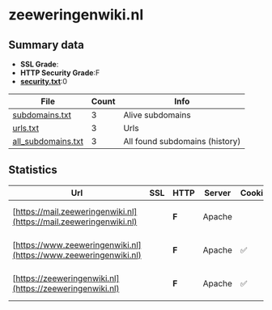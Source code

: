

# zeeweringenwiki.nl
## Summary data


 - **SSL Grade**:
 - **HTTP Security Grade**:F
 - **[security.txt](https://www.digitaleoverheid.nl/nieuws/standaard-security-txt-nu-verplicht-voor-overheid/)**:0


| File       | Count | Info |
|------------|-------|------|
|[subdomains.txt](/data/zeeweringenwiki.nl/subdomains.txt)|3|Alive subdomains|
|[urls.txt](/data/zeeweringenwiki.nl/urls.txt)|3|Urls|
|[all_subdomains.txt](/data/zeeweringenwiki.nl/all_subdomains.txt)|3|All found subdomains (history)|


## Statistics


| Url | SSL | HTTP | Server | Cookie | HSTS | CORS | CTO | CSP | XFO | XXP | RP |FP| Tech |Title |
|--------|-------|-------|------|------|------|------|------|------|------|------|------|------|------|------|
|[https://mail.zeeweringenwiki.nl](https://mail.zeeweringenwiki.nl)| | **F**|Apache| | | | | | | | :white_check_mark: | |Apache HTTP Server|403 Forbidden|
|[https://www.zeeweringenwiki.nl](https://www.zeeweringenwiki.nl)| | **F**|Apache|:white_check_mark: | | | | | | | :white_check_mark: | |Apache HTTP Server|301 Moved Perman...|
|[https://zeeweringenwiki.nl](https://zeeweringenwiki.nl)| | **F**|Apache|:white_check_mark: | | | | | | | :white_check_mark: | |Apache HTTP Server|301 Moved Perman...|

